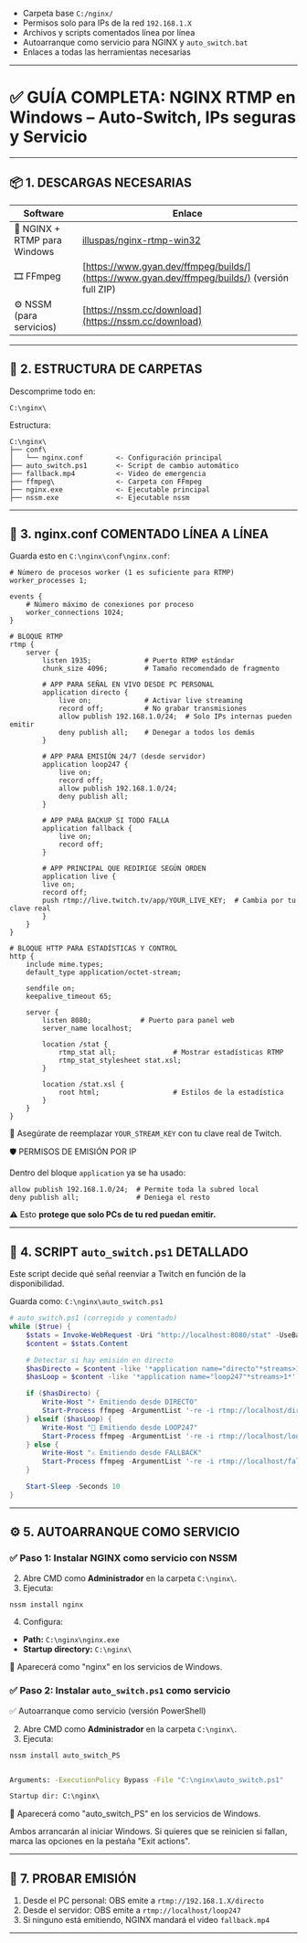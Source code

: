* Carpeta base `C:/nginx/`
* Permisos solo para IPs de la red `192.168.1.X`
* Archivos y scripts comentados línea por línea
* Autoarranque como servicio para NGINX y `auto_switch.bat`
* Enlaces a todas las herramientas necesarias

---

# ✅ GUÍA COMPLETA: NGINX RTMP en Windows – Auto-Switch, IPs seguras y Servicio

---

## 📦 1. DESCARGAS NECESARIAS

| Software                         | Enlace                                                                                        |
| -------------------------------- | --------------------------------------------------------------------------------------------- |
| 🔻 NGINX + RTMP para Windows     | [illuspas/nginx-rtmp-win32](https://github.com/illuspas/nginx-rtmp-win32/releases)            |
| 🎞 FFmpeg                        | [https://www.gyan.dev/ffmpeg/builds/](https://www.gyan.dev/ffmpeg/builds/) (versión full ZIP) |
| ⚙ NSSM (para servicios)          | [https://nssm.cc/download](https://nssm.cc/download)                                          |

---

## 📂 2. ESTRUCTURA DE CARPETAS

Descomprime todo en:

```
C:\nginx\
```

Estructura:

```
C:\nginx\
├── conf\
│   └── nginx.conf        <- Configuración principal
├── auto_switch.ps1       <- Script de cambio automático
├── fallback.mp4          <- Video de emergencia
├── ffmpeg\               <- Carpeta con FFmpeg
├── nginx.exe             <- Ejecutable principal
├── nssm.exe              <- Ejecutable nssm
```

---

## 📝 3. nginx.conf COMENTADO LÍNEA A LÍNEA

Guarda esto en `C:\nginx\conf\nginx.conf`:

```nginx
# Número de procesos worker (1 es suficiente para RTMP)
worker_processes 1;

events {
    # Número máximo de conexiones por proceso
    worker_connections 1024;
}

# BLOQUE RTMP
rtmp {
    server {
        listen 1935;             # Puerto RTMP estándar
        chunk_size 4096;         # Tamaño recomendado de fragmento

        # APP PARA SEÑAL EN VIVO DESDE PC PERSONAL
        application directo {
            live on;             # Activar live streaming
            record off;          # No grabar transmisiones
            allow publish 192.168.1.0/24;  # Solo IPs internas pueden emitir
            deny publish all;    # Denegar a todos los demás
        }

        # APP PARA EMISIÓN 24/7 (desde servidor)
        application loop247 {
            live on;
            record off;
            allow publish 192.168.1.0/24;
            deny publish all;
        }

        # APP PARA BACKUP SI TODO FALLA
        application fallback {
            live on;
            record off;
        }

        # APP PRINCIPAL QUE REDIRIGE SEGÚN ORDEN
        application live {
	    live on;
	    record off;
	    push rtmp://live.twitch.tv/app/YOUR_LIVE_KEY;  # Cambia por tu clave real
        }
    }
}

# BLOQUE HTTP PARA ESTADÍSTICAS Y CONTROL
http {
    include mime.types;
    default_type application/octet-stream;

    sendfile on;
    keepalive_timeout 65;

    server {
        listen 8080;            # Puerto para panel web
        server_name localhost;

        location /stat {
            rtmp_stat all;              # Mostrar estadísticas RTMP
            rtmp_stat_stylesheet stat.xsl;
        }

        location /stat.xsl {
            root html;                  # Estilos de la estadística
        }
    }
}
```

🔧 Asegúrate de reemplazar `YOUR_STREAM_KEY` con tu clave real de Twitch.

🛡 PERMISOS DE EMISIÓN POR IP

Dentro del bloque `application` ya se ha usado:

```nginx
allow publish 192.168.1.0/24;  # Permite toda la subred local
deny publish all;              # Deniega el resto
```

⚠ Esto **protege que solo PCs de tu red puedan emitir.**

---

## 🤖 4. SCRIPT `auto_switch.ps1` DETALLADO

Este script decide qué señal reenviar a Twitch en función de la disponibilidad.

Guarda como: `C:\nginx\auto_switch.ps1`

```ps1
# auto_switch.ps1 (corregido y comentado)
while ($true) {
    $stats = Invoke-WebRequest -Uri "http://localhost:8080/stat" -UseBasicParsing
    $content = $stats.Content

    # Detectar si hay emisión en directo
    $hasDirecto = $content -like '*application name="directo"*streams>1*'
    $hasLoop = $content -like '*application name="loop247"*streams>1*'

    if ($hasDirecto) {
        Write-Host "⚡ Emitiendo desde DIRECTO"
        Start-Process ffmpeg -ArgumentList '-re -i rtmp://localhost/directo -c copy -f flv rtmp://localhost/live' -NoNewWindow -Wait
    } elseif ($hasLoop) {
        Write-Host "🔁 Emitiendo desde LOOP247"
        Start-Process ffmpeg -ArgumentList '-re -i rtmp://localhost/loop247 -c copy -f flv rtmp://localhost/live' -NoNewWindow -Wait
    } else {
        Write-Host "⚠️ Emitiendo desde FALLBACK"
        Start-Process ffmpeg -ArgumentList '-re -i rtmp://localhost/fallback -c copy -f flv rtmp://localhost/live' -NoNewWindow -Wait
    }

    Start-Sleep -Seconds 10
}

```

---

## ⚙️ 5. AUTOARRANQUE COMO SERVICIO

### ✅ Paso 1: Instalar NGINX como servicio con NSSM

2. Abre CMD como **Administrador** en la carpeta `C:\nginx\`.
3. Ejecuta:

```cmd
nssm install nginx
```

4. Configura:

* **Path:** `C:\nginx\nginx.exe`
* **Startup directory:** `C:\nginx\`

📌 Aparecerá como "nginx" en los servicios de Windows.

### ✅ Paso 2: Instalar `auto_switch.ps1` como servicio

✅ Autoarranque como servicio (versión PowerShell)

2. Abre CMD como **Administrador** en la carpeta `C:\nginx\`.
2. Ejecuta:

```cmd
nssm install auto_switch_PS


Arguments: -ExecutionPolicy Bypass -File "C:\nginx\auto_switch.ps1"

Startup dir: C:\nginx\
```
📌 Aparecerá como "auto_switch_PS" en los servicios de Windows.

Ambos arrancarán al iniciar Windows. Si quieres que se reinicien si fallan, marca las opciones en la pestaña "Exit actions".

---

## 🧪 7. PROBAR EMISIÓN

1. Desde el PC personal: OBS emite a `rtmp://192.168.1.X/directo`
2. Desde el servidor: OBS emite a `rtmp://localhost/loop247`
3. Si ninguno está emitiendo, NGINX mandará el video `fallback.mp4`

---
